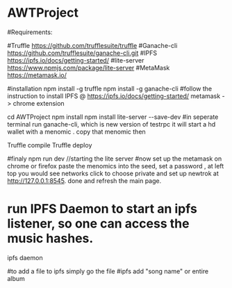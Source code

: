 # AWTProject
#Requirements:

#Truffle https://github.com/trufflesuite/truffle
#Ganache-cli https://github.com/trufflesuite/ganache-cli.git
#IPFS https://ipfs.io/docs/getting-started/
#lite-server https://www.npmjs.com/package/lite-server
#MetaMask https://metamask.io/

#installation
npm install -g truffle
npm install -g ganache-cli
#follow the instruction to install IPFS @ https://ipfs.io/docs/getting-started/
metamask -> chrome extension

cd AWTProject
npm install
npm install lite-server --save-dev
#in seperate terminal run ganache-cli, which is new version of testrpc it will start a hd wallet with a menomic . copy that menomic then

Truffle compile
Truffle deploy

#finaly 
npm run dev //starting the lite server 
#now set up the metamask on chrome or firefox paste the menomics into the seed, set a password , at left top you would see networks click to choose private and set up newtrok at http://127.0.0.1:8545. done and refresh the main page.
# run IPFS Daemon to start an ipfs listener, so one can access the music hashes.
ipfs daemon 

#to add a file to ipfs simply go the file
#ipfs add "song name" or entire album
